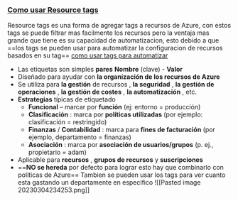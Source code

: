 ### [Como usar Resource tags](https://youtu.be/J40eJR4qQ0w?list=PLGjZwEtPN7j-Q59JYso3L4_yoCjj2syrM&t=209)

Resource tags es una forma de agregar tags a recursos de Azure, con estos tags se puede filtrar mas facilmente los recursos pero la ventaja mas grande que tiene es su capacidad de automatizacion, esto debido a que ==los tags se pueden usar para automatizar la configuracion de recursos basados en su tag== [como usar tags para automatizar](https://youtu.be/J40eJR4qQ0w?list=PLGjZwEtPN7j-Q59JYso3L4_yoCjj2syrM&t=543)
-   Las etiquetas son simples **pares** **Nombre** (clave) - **Valor**
-   Diseñado para ayudar con **la organización de los recursos de Azure**
-   Se utiliza para **la gestión** de recursos , **la seguridad** , **la gestión de operaciones** , **la gestión de costes** , **la automatización** , etc.
-   **Estrategias** típicas de etiquetado
    -   **Funcional** – marcar por **función** (ej: entorno = producción)
    -   **Clasificación** : marca por **políticas utilizadas** (por ejemplo: clasificación = restringido)
    -   **Finanzas** / **Contabilidad** : marca para **fines de facturación** (por ejemplo, departamento = finanzas)
    -   **Asociación** : marca por **asociación de usuarios/grupos** (p. ej., propietario = adam)
-   Aplicable para **recursos** , **grupos de recursos** y **suscripciones**
-   ==**NO se hereda** por defecto para lograr esto hay que combinarlo con politicas de Azure==
Tambien se pueden usar los tags para ver cuanto esta gastando un departamente en especifico
![[Pasted image 20230304234253.png]]